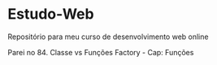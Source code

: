 # Estudo-Web
Repositório para meu curso de desenvolvimento web online

Parei no 84. Classe vs Funções Factory - Cap: Funções

